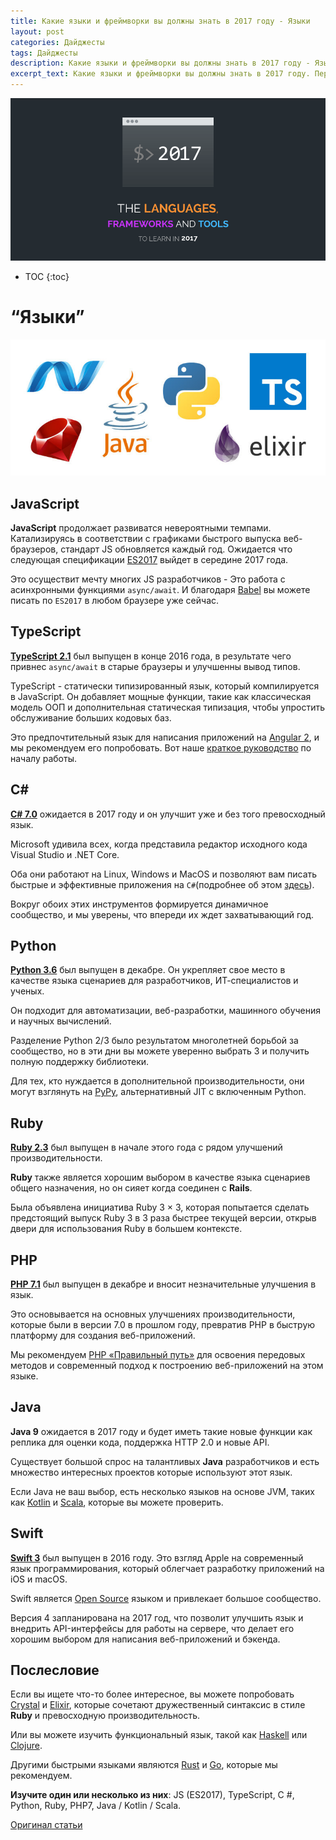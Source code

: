 ```yaml
---
title: Какие языки и фреймворки вы должны знать в 2017 году - Языки
layout: post
categories: Дайджесты
tags: Дайджесты
description: Какие языки и фреймворки вы должны знать в 2017 году - Языки.
excerpt_text: Какие языки и фреймворки вы должны знать в 2017 году. Перевод статьи Мартина Ангелова(Martin Angelov) с "tutorialzine.com".
---
```


![Какие языки и фреймворки вы должны знать в 2017 году](/images/post/digest/the-languages-and-frameworks-you-should-learn-in-2017.png)

* TOC
{:toc}

# “Языки”

![Какие языки и фреймворки вы должны знать в 2017 году](/images/post/digest/the-languages-and-frameworks-you-should-learn-in-2017-languages.jpg)

## JavaScript

**JavaScript** продолжает развиватся невероятными темпами. Катализируясь в соответствии с графиками быстрого выпуска веб-браузеров, стандарт JS обновляется каждый год. Ожидается что следующая спецификации [ES2017](https://github.com/tc39/proposals/blob/master/finished-proposals.md) выйдет в середине 2017 года. 

Это осуществит мечту многих JS разработчиков - Это работа с асинхронными функциями `async/await`. И благодаря [Babel](https://babeljs.io/) вы можете писать по `ES2017` в любом браузере уже сейчас.

## TypeScript

**[TypeScript 2.1](https://blogs.msdn.microsoft.com/typescript/2016/12/07/announcing-typescript-2-1/)** был выпущен в конце 2016 года, в результате чего привнес `async/await` в старые браузеры и улучшенны вывод типов. 

TypeScript - статически типизированный язык, который компилируется в JavaScript. Он добавляет мощные функции, такие как классическая модель ООП и дополнительная статическая типизация, чтобы упростить обслуживание больших кодовых баз. 

Это предпочтительный язык для написания приложений на [Angular 2](https://angular.io/), и мы рекомендуем его попробовать. Вот наше [краткое руководство](http://tutorialzine.com/2016/07/learn-typescript-in-30-minutes/) по началу работы.

## C# 

**[C# 7.0](https://msdn.microsoft.com/ru-ru/library/kx37x362.aspx)** ожидается в 2017 году и он улучшит уже и без того превосходный язык. 

Microsoft удивила всех, когда представила редактор исходного кода Visual Studio и .NET Core. 

Оба они работают на Linux, Windows и MacOS и позволяют вам писать быстрые и эффективные приложения на `C#`(подробнее об этом [здесь](https://docs.microsoft.com/en-us/dotnet/articles/core/index)). 

Вокруг обоих этих инструментов формируется динамичное сообщество, и мы уверены, что впереди их ждет захватывающий год.

## Python

**[Python 3.6](https://docs.python.org/3.6/whatsnew/3.6.html)** был выпущен в декабре. Он укрепляет свое место в качестве языка сценариев для разработчиков, ИТ-специалистов и ученых. 

Он подходит для автоматизации, веб-разработки, машинного обучения и научных вычислений. 

Разделение Python 2/3 было результатом многолетней борьбой за сообщество, но в эти дни вы можете уверенно выбрать 3 и получить полную поддержку библиотеки. 

Для тех, кто нуждается в дополнительной производительности, они могут взглянуть на [PyPy](http://pypy.org/), альтернативный JIT с включенным Python.

## Ruby

**[Ruby 2.3](https://www.ruby-lang.org/en/news/2015/12/25/ruby-2-3-0-released/)** был выпущен в начале этого года с рядом улучшений производительности. 

**Ruby** также является хорошим выбором в качестве языка сценариев общего назначения, но он сияет когда соединен с **Rails**. 

Была объявлена ​​инициатива Ruby 3 × 3, которая попытается сделать предстоящий выпуск Ruby 3 в 3 раза быстрее текущей версии, открыв двери для использования Ruby в большем контексте.

## PHP

**[PHP 7.1](http://php.net/manual/en/migration71.php)** был выпущен в декабре и вносит незначительные улучшения в язык. 

Это основывается на основных улучшениях производительности, которые были в версии 7.0 в прошлом году, превратив PHP в быструю платформу для создания веб-приложений. 

Мы рекомендуем [PHP «Правильный путь»](http://www.phptherightway.com/) для освоения передовых методов и современный подход к построению веб-приложений на этом языке.

## Java

**Java 9** ожидается в 2017 году и будет иметь такие новые функции как реплика для оценки кода, поддержка HTTP 2.0 и новые API. 

Существует большой спрос на талантливых **Java** разработчиков и есть множество интересных проектов которые используют этот язык. 

Если Java не ваш выбор, есть несколько языков на основе JVM, таких как [Kotlin](https://kotlinlang.org/) и [Scala](https://www.scala-lang.org/), которые вы можете проверить.

## Swift

**[Swift 3](https://github.com/apple/swift-evolution/blob/master/releases/swift-3_0.md)** был выпущен в 2016 году. Это взгляд Apple на современный язык программирования, который облегчает разработку приложений на iOS и macOS. 

Swift является [Open Source](https://github.com/apple/swift) языком и привлекает большое сообщество. 

Версия 4 запланирована на 2017 год, что позволит улучшить язык и внедрить API-интерфейсы для работы на сервере, что делает его хорошим выбором для написания веб-приложений и бэкенда.

## Послесловие

Если вы ищете что-то более интересное, вы можете попробовать [Crystal](https://crystal-lang.org/) и [Elixir](http://elixir-lang.org/), которые сочетают дружественный синтаксис в стиле **Ruby** и превосходную производительность. 

Или вы можете изучить функциональный язык, такой как [Haskell](https://www.haskell.org/) или [Clojure](https://clojure.org/). 

Другими быстрыми языками являются [Rust](https://www.rust-lang.org/) и [Go](https://golang.org/), которые мы рекомендуем.

**Изучите один или несколько из них**: JS (ES2017), TypeScript, C #, Python, Ruby, PHP7, Java / Kotlin / Scala.


[Оригинал статьи](http://tutorialzine.com/2016/12/the-languages-frameworks-tools-you-should-learn-in-2017/)